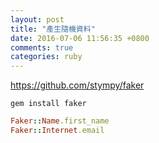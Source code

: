 ```yaml
---
layout: post
title: "產生隨機資料"
date: 2016-07-06 11:56:35 +0800
comments: true
categories: ruby
---
```


https://github.com/stympy/faker   

`gem install faker`
``` ruby
Faker::Name.first_name    
Faker::Internet.email
```